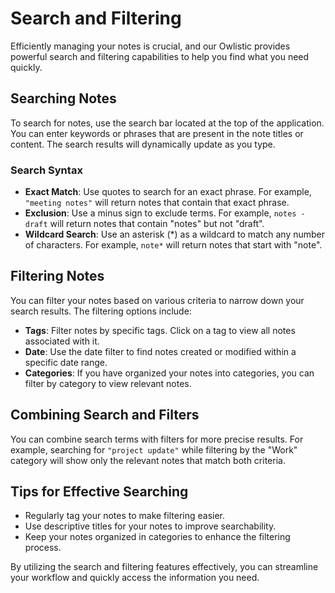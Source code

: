 # Search and Filtering

Efficiently managing your notes is crucial, and our Owlistic provides powerful search and filtering capabilities to help you find what you need quickly.

## Searching Notes

To search for notes, use the search bar located at the top of the application. You can enter keywords or phrases that are present in the note titles or content. The search results will dynamically update as you type.

### Search Syntax

- **Exact Match**: Use quotes to search for an exact phrase. For example, `"meeting notes"` will return notes that contain that exact phrase.
- **Exclusion**: Use a minus sign to exclude terms. For example, `notes -draft` will return notes that contain "notes" but not "draft".
- **Wildcard Search**: Use an asterisk (*) as a wildcard to match any number of characters. For example, `note*` will return notes that start with "note".

## Filtering Notes

You can filter your notes based on various criteria to narrow down your search results. The filtering options include:

- **Tags**: Filter notes by specific tags. Click on a tag to view all notes associated with it.
- **Date**: Use the date filter to find notes created or modified within a specific date range.
- **Categories**: If you have organized your notes into categories, you can filter by category to view relevant notes.

## Combining Search and Filters

You can combine search terms with filters for more precise results. For example, searching for `"project update"` while filtering by the "Work" category will show only the relevant notes that match both criteria.

## Tips for Effective Searching

- Regularly tag your notes to make filtering easier.
- Use descriptive titles for your notes to improve searchability.
- Keep your notes organized in categories to enhance the filtering process.

By utilizing the search and filtering features effectively, you can streamline your workflow and quickly access the information you need.